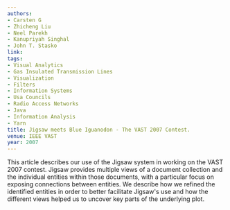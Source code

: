 ```yaml
---
authors:
- Carsten G
- Zhicheng Liu
- Neel Parekh
- Kanupriyah Singhal
- John T. Stasko
link:
tags:
- Visual Analytics
- Gas Insulated Transmission Lines
- Visualization
- Filters
- Information Systems
- Usa Councils
- Radio Access Networks
- Java
- Information Analysis
- Yarn
title: Jigsaw meets Blue Iguanodon - The VAST 2007 Contest.
venue: IEEE VAST
year: 2007
---
```

This article describes our use of the Jigsaw system in working on the VAST 2007 contest. Jigsaw provides multiple views of a document collection and the individual entities within those documents, with a particular focus on exposing connections between entities. We describe how we refined the identified entities in order to better facilitate Jigsaw's use and how the different views helped us to uncover key parts of the underlying plot.
